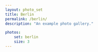 ```yaml
---
layout: photo_set
title: Berlin
permalink: /berlin/
description: "An example photo gallery."

photos:
    set: berlin
    size: 3
---
```

